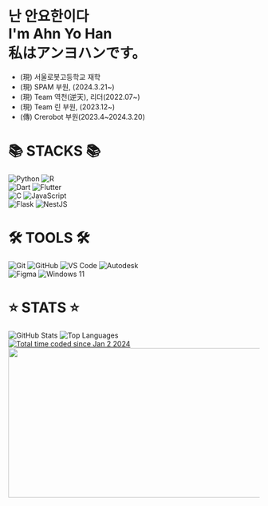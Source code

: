 <!DOCTYPE html>
<html lang="en">
<head>
    <meta charset="UTF-8">
    <meta http-equiv="X-UA-Compatible="IE=edge">
    <meta name="viewport" content="width=device-width, initial-scale=1.0">
</head>
<body>
    <div class="container">
        <h1>난 안요한이다<br>I'm Ahn Yo Han<br>私はアンヨハンです。</h1>
        <ul>
            <li>(現) 서울로봇고등학교 재학</li>
            <li>(現) SPAM 부원, (2024.3.21~)</li>
            <li>(現) Team 역천(逆天), 리더(2022.07~)</li>
            <li>(現) Team 린 부원, (2023.12~)</li>
            <li>(傳) Crerobot 부원(2023.4~2024.3.20)</li>
        </ul>
        <div class="badge-container">
            <h1>📚 STACKS 📚</h1>
            <img src="https://skillicons.dev/icons?i=python" alt="Python">
            <img src="https://skillicons.dev/icons?i=r" alt="R">
            <br>
            <img src="https://skillicons.dev/icons?i=dart" alt="Dart">
            <img src="https://skillicons.dev/icons?i=flutter" alt="Flutter">
            <br>
            <img src="https://skillicons.dev/icons?i=c" alt="C">
            <img src="https://skillicons.dev/icons?i=js" alt="JavaScript">
            <br>
            <img src="https://skillicons.dev/icons?i=flask" alt="Flask">
            <img src="https://skillicons.dev/icons?i=nestjs" alt="NestJS">
        </div>
        <div class="badge-container">
            <h1>🛠 TOOLS 🛠</h1>
            <img src="https://skillicons.dev/icons?i=git" alt="Git">
            <img src="https://skillicons.dev/icons?i=github" alt="GitHub">
            <img src="https://skillicons.dev/icons?i=vscode" alt="VS Code">
            <img src="https://skillicons.dev/icons?i=autodesk" alt="Autodesk">
            <br>
            <img src="https://skillicons.dev/icons?i=figma" alt="Figma">
            <img src="https://skillicons.dev/icons?i=windows" alt="Windows 11">
        </div>
        <div class="stats">
            <h1>⭐ STATS ⭐</h1>
            <img src="https://github-readme-stats.vercel.app/api?username=uncroos&show_icons=true&theme=radical" alt="GitHub Stats"/>
            <img src="https://github-readme-stats.vercel.app/api/top-langs/?username=uncroos&layout=compact&theme=dark" alt="Top Languages"/>
        </div>
        </div>
    </div>
        <a href="https://wakatime.com/@018cc8f5-2dde-4e5c-b91c-53407ae38aa2"><img src="https://wakatime.com/badge/user/018cc8f5-2dde-4e5c-b91c-53407ae38aa2.svg" alt="Total time coded since Jan 2 2024" /></a>
    <div style="text-align:center">
        <a href="https://github.com/devxb/gitanimals">
        <img
          src="https://render.gitanimals.org/farms/uncroos"
          width="600"
          height="300"
        />
        </a>
</body>
</html>
